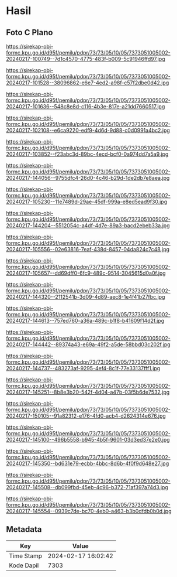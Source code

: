 # Hasil

## Foto C Plano

https://sirekap-obj-formc.kpu.go.id/d95f/pemilu/pdpr/73/73/05/10/05/7373051005002-20240217-100749--7d1c4570-4775-483f-b009-5c91946ffd97.jpg

https://sirekap-obj-formc.kpu.go.id/d95f/pemilu/pdpr/73/73/05/10/05/7373051005002-20240217-101528--38096862-e6e7-4ed2-a98f-c57f2dbe0d42.jpg

https://sirekap-obj-formc.kpu.go.id/d95f/pemilu/pdpr/73/73/05/10/05/7373051005002-20240217-101636--548c8e8d-c116-4b3e-817e-a21dd7660517.jpg

https://sirekap-obj-formc.kpu.go.id/d95f/pemilu/pdpr/73/73/05/10/05/7373051005002-20240217-102108--e6ca9220-edf9-4d6d-9d88-c0d0991a4bc2.jpg

https://sirekap-obj-formc.kpu.go.id/d95f/pemilu/pdpr/73/73/05/10/05/7373051005002-20240217-103852--f23abc3d-89bc-4ecd-bcf0-0a974dd7a5a9.jpg

https://sirekap-obj-formc.kpu.go.id/d95f/pemilu/pdpr/73/73/05/10/05/7373051005002-20240217-144056--9755dfc4-26d0-4c46-b29d-1de2db7e8aea.jpg

https://sirekap-obj-formc.kpu.go.id/d95f/pemilu/pdpr/73/73/05/10/05/7373051005002-20240217-105230--11e7489d-29ae-45df-999a-e8ed5ead9f30.jpg

https://sirekap-obj-formc.kpu.go.id/d95f/pemilu/pdpr/73/73/05/10/05/7373051005002-20240217-144204--5512054c-a4df-4d7e-89a3-bacd2ebeb33a.jpg

https://sirekap-obj-formc.kpu.go.id/d95f/pemilu/pdpr/73/73/05/10/05/7373051005002-20240217-105556--02e63816-7eaf-438d-8457-04da824c7c48.jpg

https://sirekap-obj-formc.kpu.go.id/d95f/pemilu/pdpr/73/73/05/10/05/7373051005002-20240217-105657--dd69dff0-6fc9-489c-9514-3045615d0a0f.jpg

https://sirekap-obj-formc.kpu.go.id/d95f/pemilu/pdpr/73/73/05/10/05/7373051005002-20240217-144320--2112541b-3d09-4d89-aec8-1e4f41b27fbc.jpg

https://sirekap-obj-formc.kpu.go.id/d95f/pemilu/pdpr/73/73/05/10/05/7373051005002-20240217-144613--757ed760-a36a-489c-b1f8-b41609f14d2f.jpg

https://sirekap-obj-formc.kpu.go.id/d95f/pemilu/pdpr/73/73/05/10/05/7373051005002-20240217-144442--89374a43-e69a-49f2-a5de-58bbd03c202f.jpg

https://sirekap-obj-formc.kpu.go.id/d95f/pemilu/pdpr/73/73/05/10/05/7373051005002-20240217-144737--483273af-9295-4ef4-8c1f-77e33137fff1.jpg

https://sirekap-obj-formc.kpu.go.id/d95f/pemilu/pdpr/73/73/05/10/05/7373051005002-20240217-145251--8b8e3b20-542f-4d04-a47b-03f5b6de7532.jpg

https://sirekap-obj-formc.kpu.go.id/d95f/pemilu/pdpr/73/73/05/10/05/7373051005002-20240217-150105--91a82312-e176-4fd0-acb4-d2624314e676.jpg

https://sirekap-obj-formc.kpu.go.id/d95f/pemilu/pdpr/73/73/05/10/05/7373051005002-20240217-145100--496b5558-b945-4b5f-9601-03d3ed37e2e0.jpg

https://sirekap-obj-formc.kpu.go.id/d95f/pemilu/pdpr/73/73/05/10/05/7373051005002-20240217-145350--bd631e79-ecbb-4bbc-8d6b-4f0f9d648e27.jpg

https://sirekap-obj-formc.kpu.go.id/d95f/pemilu/pdpr/73/73/05/10/05/7373051005002-20240217-145508--db099fbd-45eb-4c96-b372-71af397a74d3.jpg

https://sirekap-obj-formc.kpu.go.id/d95f/pemilu/pdpr/73/73/05/10/05/7373051005002-20240217-145554--0939c7de-bc70-4eb0-a463-b3b0dfdb0b0d.jpg


## Metadata

| Key        | Value               |
| ---------- | ------------------- |
| Time Stamp | 2024-02-17 16:02:42 |
| Kode Dapil | 7303                |



